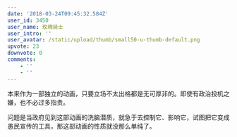```yaml
---
date: '2018-03-24T09:45:32.584Z'
user_id: 3450
user_name: 玫瑰骑士
user_intro: ''
user_avatar: /static/upload/thumb/small50-u-thumb-default.png
upvote: 23
downvote: 0
comments:
    - ''
    - ''
---
```


本来作为一部独立的动画，只要立场不太出格都是无可厚非的。即使有政治投机之嫌，也不必过多指责。

问题是当政府见到这部动画的洗脑潜质，就急于去控制它、影响它，试图把它变成愚民宣传的工具，那这部动画的性质就没那么单纯了。
